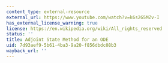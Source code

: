 ```yaml
---
content_type: external-resource
external_url: https://www.youtube.com/watch?v=k6s2G5MZv-I
has_external_license_warning: true
license: https://en.wikipedia.org/wiki/All_rights_reserved
status: ''
title: Adjoint State Method for an ODE
uid: 7d93aef9-5b61-4ba3-9a20-f856dbdc08b3
wayback_url: ''
---
```

